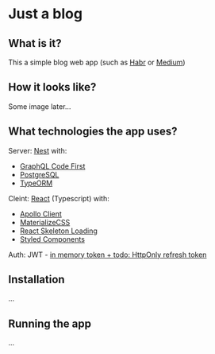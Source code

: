 # Just a blog

## What is it?

This a simple blog web app (such as [Habr](https://habr.com/ru/feed/) or [Medium](https://medium.com/))

## How it looks like?
Some image later...

## What technologies the app uses?

Server:
[Nest](https://github.com/nestjs/nest) with:

- [GraphQL Code First](https://docs.nestjs.com/graphql/quick-start)
- [PostgreSQL](https://www.postgresql.org/)
- [TypeORM](https://typeorm.io/#/)

Cleint:
[React](https://github.com/facebook/react) (Typescript) with:

- [Apollo Client](https://www.apollographql.com/docs/react/)
- [MaterializeCSS](https://materializecss.com/)
- [React Skeleton Loading](https://www.npmjs.com/package/react-loading-skeleton)
- [Styled Components](https://styled-components.com/)

Auth:
JWT - [in memory token + todo: HttpOnly refresh token](https://hasura.io/blog/best-practices-of-using-jwt-with-graphql) 

## Installation

...

## Running the app

...
